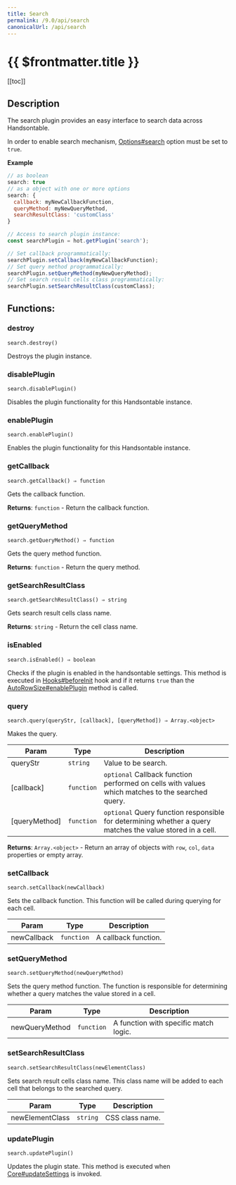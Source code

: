 ```yaml
---
title: Search
permalink: /9.0/api/search
canonicalUrl: /api/search
---
```


# {{ $frontmatter.title }}

[[toc]]

## Description


The search plugin provides an easy interface to search data across Handsontable.

In order to enable search mechanism, [Options#search](./Options/#search) option must be set to `true`.


**Example**  
```js
// as boolean
search: true
// as a object with one or more options
search: {
  callback: myNewCallbackFunction,
  queryMethod: myNewQueryMethod,
  searchResultClass: 'customClass'
}

// Access to search plugin instance:
const searchPlugin = hot.getPlugin('search');

// Set callback programmatically:
searchPlugin.setCallback(myNewCallbackFunction);
// Set query method programmatically:
searchPlugin.setQueryMethod(myNewQueryMethod);
// Set search result cells class programmatically:
searchPlugin.setSearchResultClass(customClass);
```
## Functions:

### destroy
`search.destroy()`

Destroys the plugin instance.



### disablePlugin
`search.disablePlugin()`

Disables the plugin functionality for this Handsontable instance.



### enablePlugin
`search.enablePlugin()`

Enables the plugin functionality for this Handsontable instance.



### getCallback
`search.getCallback() ⇒ function`

Gets the callback function.


**Returns**: <code>function</code> - Return the callback function.  

### getQueryMethod
`search.getQueryMethod() ⇒ function`

Gets the query method function.


**Returns**: <code>function</code> - Return the query method.  

### getSearchResultClass
`search.getSearchResultClass() ⇒ string`

Gets search result cells class name.


**Returns**: <code>string</code> - Return the cell class name.  

### isEnabled
`search.isEnabled() ⇒ boolean`

Checks if the plugin is enabled in the handsontable settings. This method is executed in [Hooks#beforeInit](./Hooks/#beforeInit)
hook and if it returns `true` than the [AutoRowSize#enablePlugin](./auto-row-size/#enableplugin) method is called.



### query
`search.query(queryStr, [callback], [queryMethod]) ⇒ Array.<object>`

Makes the query.


| Param | Type | Description |
| --- | --- | --- |
| queryStr | <code>string</code> | Value to be search. |
| [callback] | <code>function</code> | `optional` Callback function performed on cells with values which matches to the searched query. |
| [queryMethod] | <code>function</code> | `optional` Query function responsible for determining whether a query matches the value stored in a cell. |


**Returns**: <code>Array.&lt;object&gt;</code> - Return an array of objects with `row`, `col`, `data` properties or empty array.  

### setCallback
`search.setCallback(newCallback)`

Sets the callback function. This function will be called during querying for each cell.


| Param | Type | Description |
| --- | --- | --- |
| newCallback | <code>function</code> | A callback function. |



### setQueryMethod
`search.setQueryMethod(newQueryMethod)`

Sets the query method function. The function is responsible for determining whether a query matches the value stored in a cell.


| Param | Type | Description |
| --- | --- | --- |
| newQueryMethod | <code>function</code> | A function with specific match logic. |



### setSearchResultClass
`search.setSearchResultClass(newElementClass)`

Sets search result cells class name. This class name will be added to each cell that belongs to the searched query.


| Param | Type | Description |
| --- | --- | --- |
| newElementClass | <code>string</code> | CSS class name. |



### updatePlugin
`search.updatePlugin()`

Updates the plugin state. This method is executed when [Core#updateSettings](./Core/#updateSettings) is invoked.


